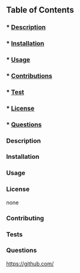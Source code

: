 
#  

## Table of Contents
### * [Description](#description)
### * [Installation](#installationInstructions)
### * [Usage](#usageInfo)
### * [Contributions](#contributionGuide)
### * [Test](#testInstructions)
### * [License](#licenseSelect)
### * [Questions](#githubUsername)


### Description


### Installation 


### Usage 


### License 

none


### Contributing


### Tests


### Questions        
https://github.com/


